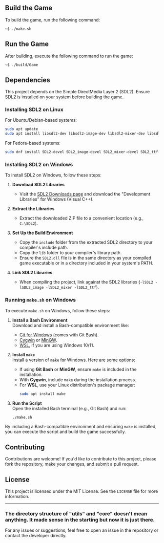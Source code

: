 ## Build the Game

To build the game, run the following command:

```bash
~$ ./make.sh
```

## Run the Game

After building, execute the following command to run the game:

```bash
~$ ./build/Game
```

## Dependencies

This project depends on the Simple DirectMedia Layer 2 (SDL2). Ensure SDL2 is installed on your system before building the game.

### Installing SDL2 on Linux

For Ubuntu/Debian-based systems:

```bash
sudo apt update
sudo apt install libsdl2-dev libsdl2-image-dev libsdl2-mixer-dev libsdl2-ttf-dev
```

For Fedora-based systems:

```bash
sudo dnf install SDL2-devel SDL2_image-devel SDL2_mixer-devel SDL2_ttf-devel
```

### Installing SDL2 on Windows

To install SDL2 on Windows, follow these steps:

1. **Download SDL2 Libraries**
   - Visit the [SDL2 Downloads page](https://www.libsdl.org/download-2.0.php) and download the "Development Libraries" for Windows (Visual C++).

2. **Extract the Libraries**
   - Extract the downloaded ZIP file to a convenient location (e.g., `C:\SDL2`).

3. **Set Up the Build Environment**
   - Copy the `include` folder from the extracted SDL2 directory to your compiler's include path.
   - Copy the `lib` folder to your compiler's library path.
   - Ensure the `SDL2.dll` file is in the same directory as your compiled game executable or in a directory included in your system's PATH.

4. **Link SDL2 Libraries**
   - When compiling the project, link against the SDL2 libraries (`-lSDL2 -lSDL2_image -lSDL2_mixer -lSDL2_ttf`).

### Running `make.sh` on Windows

To execute `make.sh` on Windows, follow these steps:

1. **Install a Bash Environment**  
   Download and install a Bash-compatible environment like:
   - [Git for Windows](https://git-scm.com/) (comes with Git Bash).
   - [Cygwin](https://www.cygwin.com/) or [MinGW](http://mingw.org/).
   - [WSL](https://learn.microsoft.com/en-us/windows/wsl/install), if you are using Windows 10/11.

2. **Install `make`**  
   Install a version of `make` for Windows. Here are some options:
   - If using **Git Bash** or **MinGW**, ensure `make` is included in the installation.
   - With **Cygwin**, include `make` during the installation process.
   - For **WSL**, use your Linux distribution's package manager:
     ```bash
     sudo apt install make
     ```

3. **Run the Script**  
   Open the installed Bash terminal (e.g., Git Bash) and run:
   ```bash
   ./make.sh
   ```

By including a Bash-compatible environment and ensuring `make` is installed, you can execute the script and build the game successfully.

## Contributing

Contributions are welcome! If you'd like to contribute to this project, please fork the repository, make your changes, and submit a pull request.

## License

This project is licensed under the MIT License. See the `LICENSE` file for more information.

---


### The directory structure of "utils" and "core" doesn't mean anything. It made sense in the starting but now it is just there.


For any issues or suggestions, feel free to open an issue in the repository or contact the developer directly.